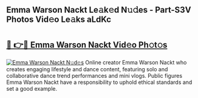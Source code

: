 ## Emma Warson Nackt Le𝚊k𝚎d N𝚞𝚍es - Part-S3V Photos Vid𝚎o Le𝚊ks aLdKc

# <h2><a href="http://fb1lnmx.evod.top/?m=Emma+Warson+Nackt">🔗 👉🔴 Emma Warson Nackt Vid𝚎o Ph𝚘t𝚘s</a></h2>

[![Emma Warson Nackt N𝚞d𝚎s](https://i.imgur.com/8V9OHl7.gif)](http://fb1lnmx.evod.top/?m=Emma+Warson+Nackt)
Online creator Emma Warson Nackt who creates engaging lifestyle and dance content, featuring solo and collaborative dance trend performances and mini vlogs. Public figures Emma Warson Nackt have a responsibility to uphold ethical standards and set a good example. 
